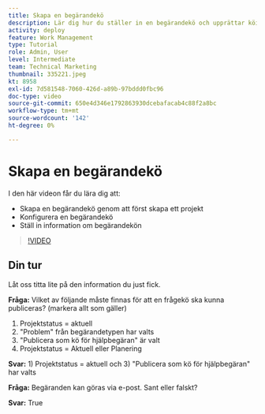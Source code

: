 ```yaml
---
title: Skapa en begärandekö
description: Lär dig hur du ställer in en begärandekö och upprättar köinformation i [!DNL  Workfront]. Följ de här stegen för att hjälpa organisationen att hantera arbetsbelastningen.
activity: deploy
feature: Work Management
type: Tutorial
role: Admin, User
level: Intermediate
team: Technical Marketing
thumbnail: 335221.jpeg
kt: 8958
exl-id: 7d581548-7060-426d-a89b-97bddd0fbc96
doc-type: video
source-git-commit: 650e4d346e1792863930dcebafacab4c88f2a8bc
workflow-type: tm+mt
source-wordcount: '142'
ht-degree: 0%

---
```


# Skapa en begärandekö

I den här videon får du lära dig att:

* Skapa en begärandekö genom att först skapa ett projekt
* Konfigurera en begärandekö
* Ställ in information om begärandekön

>[!VIDEO](https://video.tv.adobe.com/v/335221/?quality=12&learn=on)

## Din tur

Låt oss titta lite på den information du just fick.

**Fråga:** Vilket av följande måste finnas för att en frågekö ska kunna publiceras? (markera allt som gäller)

1. Projektstatus = aktuell
1. &quot;Problem&quot; från begärandetypen har valts
1. &quot;Publicera som kö för hjälpbegäran&quot; är valt
1. Projektstatus = Aktuell eller Planering

**Svar:** 1) Projektstatus = aktuell och 3) &quot;Publicera som kö för hjälpbegäran&quot; har valts

**Fråga:** Begäranden kan göras via e-post. Sant eller falskt?

**Svar:** True

